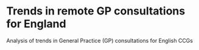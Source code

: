 # Trends in remote GP consultations for England
Analysis of trends in General Practice (GP) consultations for English CCGs
